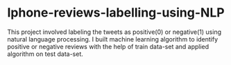 # Iphone-reviews-labelling-using-NLP
This project involved labeling the tweets as positive(0) or negative(1) using natural language processing. I built machine learning algorithm to identify positive or negative reviews with the help of train data-set and applied algorithm on test data-set.
